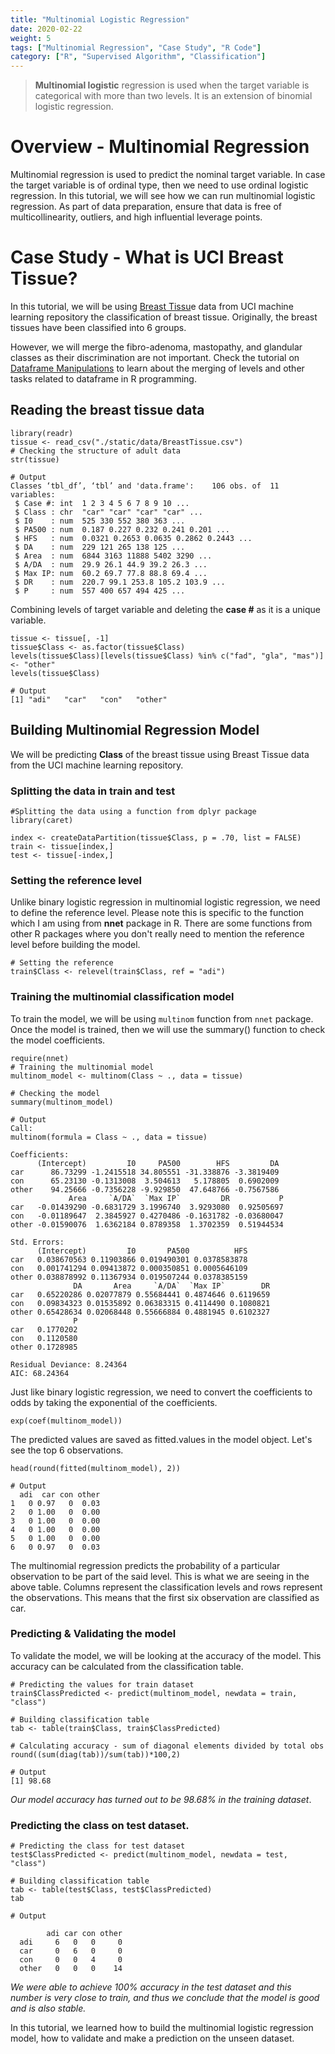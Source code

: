 ```yaml
---
title: "Multinomial Logistic Regression"
date: 2020-02-22
weight: 5
tags: ["Multinomial Regression", "Case Study", "R Code"]
category: ["R", "Supervised Algorithm", "Classification"]
---
```


> **Multinomial logistic** regression is used when the target variable is categorical with more than two levels. It is an extension of binomial logistic regression.

# Overview - Multinomial Regression
Multinomial regression is used to predict the nominal target variable. In case the target variable is of ordinal type, then we need to use ordinal logistic regression. In this tutorial, we will see how we can run multinomial logistic regression. As part of data preparation, ensure that data is free of multicollinearity, outliers, and high influential leverage points.

# Case Study - What is UCI Breast Tissue?
In this tutorial, we will be using [Breast Tissu](https://archive.ics.uci.edu/ml/machine-learning-databases/00192/)e data from UCI machine learning repository the classification of breast tissue. Originally, the breast tissues have been classified into  6 groups.

However, we will merge the fibro-adenoma, mastopathy, and glandular classes as their discrimination are not important. Check the tutorial on [Dataframe Manipulations](../dataframe-manipulations) to learn about the merging of levels and other tasks related to dataframe in R programming.

## Reading the breast tissue data
```
library(readr)
tissue <- read_csv("./static/data/BreastTissue.csv")
# Checking the structure of adult data
str(tissue)
```
```
# Output
Classes ‘tbl_df’, ‘tbl’ and 'data.frame':    106 obs. of  11 variables:
 $ Case #: int  1 2 3 4 5 6 7 8 9 10 ...
 $ Class : chr  "car" "car" "car" "car" ...
 $ I0    : num  525 330 552 380 363 ...
 $ PA500 : num  0.187 0.227 0.232 0.241 0.201 ...
 $ HFS   : num  0.0321 0.2653 0.0635 0.2862 0.2443 ...
 $ DA    : num  229 121 265 138 125 ...
 $ Area  : num  6844 3163 11888 5402 3290 ...
 $ A/DA  : num  29.9 26.1 44.9 39.2 26.3 ...
 $ Max IP: num  60.2 69.7 77.8 88.8 69.4 ...
 $ DR    : num  220.7 99.1 253.8 105.2 103.9 ...
 $ P     : num  557 400 657 494 425 ...
```

Combining levels of target variable and deleting the **case #** as it is a unique variable.

```
tissue <- tissue[, -1]
tissue$Class <- as.factor(tissue$Class)
levels(tissue$Class)[levels(tissue$Class) %in% c("fad", "gla", "mas")] <- "other"
levels(tissue$Class)
```
```
# Output
[1] "adi"   "car"   "con"   "other"
```

## Building Multinomial Regression Model
We will be predicting **Class** of the breast tissue using Breast Tissue data from the UCI machine learning repository.

### Splitting the data in train and test
```
#Splitting the data using a function from dplyr package
library(caret)

index <- createDataPartition(tissue$Class, p = .70, list = FALSE)
train <- tissue[index,]
test <- tissue[-index,]
```
### Setting the reference level
Unlike binary logistic regression in multinomial logistic regression, we need to define the reference level. Please note this is specific to the function which I am using from **nnet** package in R. There are some functions from other R packages where you don't really need to mention the reference level before building the model.

```
# Setting the reference
train$Class <- relevel(train$Class, ref = "adi")
```

### Training the multinomial classification model
To train the model, we will be using `multinom` function from `nnet` package. Once the model is trained, then we will use the summary() function to check the model coefficients.

```
require(nnet)
# Training the multinomial model
multinom_model <- multinom(Class ~ ., data = tissue)

# Checking the model
summary(multinom_model)
```
```
# Output
Call:
multinom(formula = Class ~ ., data = tissue)

Coefficients:
      (Intercept)         I0     PA500        HFS         DA
car      86.73299 -1.2415518 34.805551 -31.338876 -3.3819409
con      65.23130 -0.1313008  3.504613   5.178805  0.6902009
other    94.25666 -0.7356228 -9.929850  47.648766 -0.7567586
             Area     `A/DA`  `Max IP`         DR           P
car   -0.01439290 -0.6831729 3.1996740  3.9293080  0.92505697
con   -0.01189647  2.3845927 0.4270486 -0.1631782 -0.03680047
other -0.01590076  1.6362184 0.8789358  1.3702359  0.51944534

Std. Errors:
      (Intercept)         I0       PA500          HFS
car   0.038670563 0.11903866 0.019490301 0.0378583878
con   0.001741294 0.09413872 0.000350851 0.0005646109
other 0.038878992 0.11367934 0.019507244 0.0378385159
              DA       Area     `A/DA`  `Max IP`        DR
car   0.65220286 0.02077879 0.55684441 0.4874646 0.6119659
con   0.09834323 0.01535892 0.06383315 0.4114490 0.1080821
other 0.65428634 0.02068448 0.55666884 0.4881945 0.6102327
              P
car   0.1770202
con   0.1120580
other 0.1728985

Residual Deviance: 8.24364
AIC: 68.24364
```

Just like binary logistic regression, we need to convert the coefficients to odds by taking the exponential of the coefficients.

```
exp(coef(multinom_model))
```
The predicted values are saved as fitted.values in the model object. Let's see the top 6 observations.

```
head(round(fitted(multinom_model), 2))
```
```
# Output
  adi  car con other
1   0 0.97   0  0.03
2   0 1.00   0  0.00
3   0 1.00   0  0.00
4   0 1.00   0  0.00
5   0 1.00   0  0.00
6   0 0.97   0  0.03
```
The multinomial regression predicts the probability of a particular observation to be part of the said level. This is what we are seeing in the above table. Columns represent the classification levels and rows represent the observations. This means that the first six observation are classified as car.

### Predicting & Validating the model
To validate the model, we will be looking at the accuracy of the model. This accuracy can be calculated from the classification table.
```
# Predicting the values for train dataset
train$ClassPredicted <- predict(multinom_model, newdata = train, "class")

# Building classification table
tab <- table(train$Class, train$ClassPredicted)

# Calculating accuracy - sum of diagonal elements divided by total obs
round((sum(diag(tab))/sum(tab))*100,2)
```
```
# Output
[1] 98.68
```
*Our model accuracy has turned out to be 98.68% in the training dataset*.

### Predicting the class on test dataset.

```
# Predicting the class for test dataset
test$ClassPredicted <- predict(multinom_model, newdata = test, "class")

# Building classification table
tab <- table(test$Class, test$ClassPredicted)
tab
```
```
# Output

        adi car con other
  adi     6   0   0     0
  car     0   6   0     0
  con     0   0   4     0
  other   0   0   0    14
```

*We were able to achieve 100% accuracy in the test dataset and this number is very close to train, and thus we conclude that the model is good and is also stable.*

In this tutorial, we learned how to build the multinomial logistic regression model, how to validate and make a prediction on the unseen dataset.

